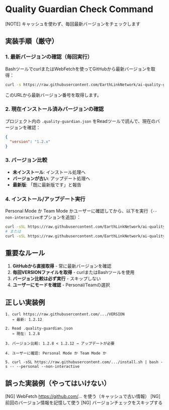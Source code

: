 # Quality Guardian Check Command

[NOTE] キャッシュを使わず、毎回最新バージョンをチェックします

## 実装手順（厳守）

### 1. 最新バージョンの確認（毎回実行）

BashツールでcurlまたはWebFetchを使ってGitHubから最新バージョンを取得：
```bash
curl -s https://raw.githubusercontent.com/EarthLinkNetwork/ai-quality-guardian/main/quality-guardian/VERSION
```

このURLから最新バージョン番号を取得します。

### 2. 現在インストール済みバージョンの確認

プロジェクト内の `.quality-guardian.json` をReadツールで読んで、現在のバージョンを確認：
```json
{
  "version": "1.2.x"
}
```

### 3. バージョン比較

- **未インストール**: インストール処理へ
- **バージョンが古い**: アップデート処理へ
- **最新版**: 「既に最新版です」と報告

### 4. インストール/アップデート実行

Personal Mode か Team Mode かユーザーに確認してから、以下を実行（`--non-interactive`オプションを追加）：

```bash
curl -sSL https://raw.githubusercontent.com/EarthLinkNetwork/ai-quality-guardian/main/quality-guardian/install.sh | bash -s -- --personal --non-interactive
# または
curl -sSL https://raw.githubusercontent.com/EarthLinkNetwork/ai-quality-guardian/main/quality-guardian/install.sh | bash -s -- --team --non-interactive
```

## 重要なルール

1. **GitHubから直接取得** - 常に最新バージョンを確認
2. **毎回VERSIONファイルを取得** - curlまたはBashツールを使用
3. **バージョン比較は必ず実行** - スキップしない
4. **ユーザーにモードを確認** - Personal/Teamの選択

## 正しい実装例

```
1. curl https://raw.githubusercontent.com/.../VERSION
   → 最新: 1.2.12

2. Read .quality-guardian.json
   → 現在: 1.2.8

3. バージョン比較: 1.2.8 < 1.2.12 → アップデートが必要

4. ユーザーに確認: Personal Mode か Team Mode か

5. curl -sSL https://raw.githubusercontent.com/.../install.sh | bash -s -- --personal --non-interactive
```

## 誤った実装例（やってはいけない）

[NG] WebFetch https://github.com/... を使う（キャッシュで古い情報）
[NG] 前回のバージョン情報を記憶して使う
[NG] バージョンチェックをスキップする
